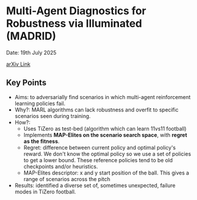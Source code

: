 # Multi-Agent Diagnostics for Robustness via Illuminated  (MADRID)

Date: 19th July 2025

[arXiv Link](https://arxiv.org/abs/2401.13460)

## Key Points
* Aims: to adversarially find scenarios in which multi-agent reinforcement learning policies fail.
* Why?: MARL algorithms can lack robustness and overfit to specific scenarios seen during training.
* How?: 
  * Uses TiZero as test-bed (algorithm which can learn 11vs11 football)
  * Implements **MAP-Elites on the scenario search space**, with **regret as the fitness**.
  * Regret: difference between current policy and optimal policy's reward. We don't know the optimal policy so we use 
    a set of policies to get a lower bound. These reference policies tend to be old checkpoints and/or heuristics.
  * MAP-Elites descriptor: x and y start position of the ball. This gives a range of scenarios across the pitch
* Results: identified a diverse set of, sometimes unexpected, failure modes in TiZero football.